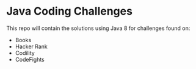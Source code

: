 # Java Coding Challenges

This repo will contain the solutions using Java 8 for challenges found on:

* Books
* Hacker Rank
* Codility
* CodeFights
